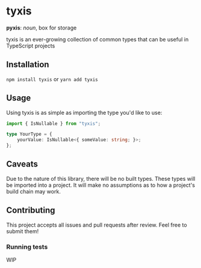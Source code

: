 # tyxis

**pyxis**: _noun_, box for storage

tyxis is an ever-growing collection of common types that can be useful in TypeScript projects

## Installation
`npm install tyxis` or `yarn add tyxis`

## Usage
Using tyxis is as simple as importing the type you'd like to use:

```typescript
import { IsNullable } from "tyxis";

type YourType = {
    yourValue: IsNullable<{ someValue: string; }>;
};
```

## Caveats
Due to the nature of this library, there will be no built types. These types will be imported into a project. It will make no assumptions as to how a project's build chain may work.

## Contributing
This project accepts all issues and pull requests after review. Feel free to submit them!

### Running tests
WIP
